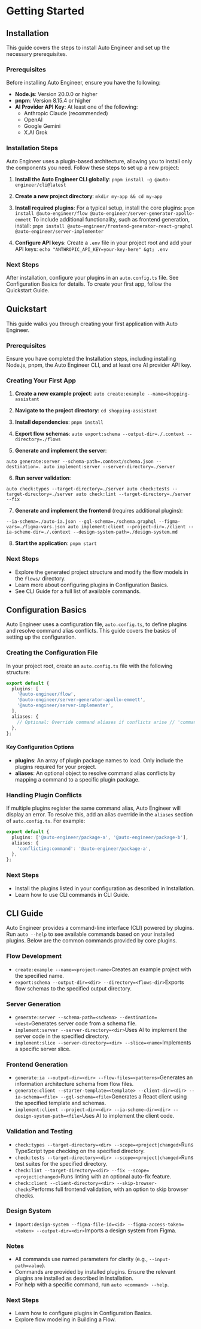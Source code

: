 # Getting Started

## Installation

This guide covers the steps to install Auto Engineer and set up the necessary prerequisites.

### Prerequisites

Before installing Auto Engineer, ensure you have the following:

- **Node.js**: Version 20.0.0 or higher
- **pnpm**: Version 8.15.4 or higher
- **AI Provider API Key**: At least one of the following:
  - Anthropic Claude (recommended)
  - OpenAI
  - Google Gemini
  - X.AI Grok

### Installation Steps

Auto Engineer uses a plugin-based architecture, allowing you to install only the components you need. Follow these steps to set up a new project:

1. **Install the Auto Engineer CLI globally**: `pnpm install -g @auto-engineer/cli@latest `

2. **Create a new project directory**: `mkdir my-app && cd my-app`

3. **Install required plugins**: For a typical setup, install the core plugins: `pnpm install @auto-engineer/flow @auto-engineer/server-generator-apollo-emmett` To include additional functionality, such as frontend generation, install: `pnpm install @auto-engineer/frontend-generator-react-graphql @auto-engineer/server-implementer`

4. **Configure API keys**: Create a `.env` file in your project root and add your API keys: `echo "ANTHROPIC_API_KEY=your-key-here" &gt; .env `

### Next Steps

After installation, configure your plugins in an `auto.config.ts` file. See Configuration Basics for details. To create your first app, follow the Quickstart Guide.

## Quickstart

This guide walks you through creating your first application with Auto Engineer.

### Prerequisites

Ensure you have completed the Installation steps, including installing Node.js, pnpm, the Auto Engineer CLI, and at least one AI provider API key.

### Creating Your First App

1. **Create a new example project**: `auto create:example --name=shopping-assistant `

2. **Navigate to the project directory**: `cd shopping-assistant `

3. **Install dependencies**: `pnpm install `

4. **Export flow schemas**: `auto export:schema --output-dir=./.context --directory=./flows `

5. **Generate and implement the server**:

```
auto generate:server --schema-path=.context/schema.json --destination=. auto implement:server --server-directory=./server
```

6. **Run server validation**:

```
auto check:types --target-directory=./server auto check:tests --target-directory=./server auto check:lint --target-directory=./server --fix
```

7. **Generate and implement the frontend** (requires additional plugins):

```auto generate:ia --output-dir=./.context --flow-files=./flows/*.flow.ts auto generate:client --starter-template=./shadcn-starter --client-dir=./client \
--ia-schema=./auto-ia.json --gql-schema=./schema.graphql --figma-vars=./figma-vars.json auto implement:client --project-dir=./client --ia-scheme-dir=./.context --design-system-path=./design-system.md
```

8. **Start the application**: `pnpm start `

### Next Steps

- Explore the generated project structure and modify the flow models in the `flows/` directory.
- Learn more about configuring plugins in Configuration Basics.
- See CLI Guide for a full list of available commands.

## Configuration Basics

Auto Engineer uses a configuration file, `auto.config.ts`, to define plugins and resolve command alias conflicts. This guide covers the basics of setting up the configuration.

### Creating the Configuration File

In your project root, create an `auto.config.ts` file with the following structure:

```typescript
export default {
  plugins: [
    '@auto-engineer/flow',
    '@auto-engineer/server-generator-apollo-emmett',
    '@auto-engineer/server-implementer',
  ],
  aliases: {
    // Optional: Override command aliases if conflicts arise // 'command:name': '@auto-engineer/package-name'
  },
};
```

#### Key Configuration Options

- **plugins**: An array of plugin package names to load. Only include the plugins required for your project.
- **aliases**: An optional object to resolve command alias conflicts by mapping a command to a specific plugin package.

### Handling Plugin Conflicts

If multiple plugins register the same command alias, Auto Engineer will display an error. To resolve this, add an alias override in the `aliases` section of `auto.config.ts`. For example:

```typescript
export default {
  plugins: ['@auto-engineer/package-a', '@auto-engineer/package-b'],
  aliases: {
    'conflicting:command': '@auto-engineer/package-a',
  },
};
```

### Next Steps

- Install the plugins listed in your configuration as described in Installation.
- Learn how to use CLI commands in CLI Guide.

## CLI Guide

Auto Engineer provides a command-line interface (CLI) powered by plugins. Run `auto --help` to see available commands based on your installed plugins. Below are the common commands provided by core plugins.

### Flow Development

- `create:example --name=<project-name>`Creates an example project with the specified name.
- `export:schema --output-dir=<dir> --directory=<flows-dir>`Exports flow schemas to the specified output directory.

### Server Generation

- `generate:server --schema-path=<schema> --destination=<dest>`Generates server code from a schema file.
- `implement:server --server-directory=<dir>`Uses AI to implement the server code in the specified directory.
- `implement:slice --server-directory=<dir> --slice=<name>`Implements a specific server slice.

### Frontend Generation

- `generate:ia --output-dir=<dir> --flow-files=<patterns>`Generates an information architecture schema from flow files.
- `generate:client --starter-template=<template> --client-dir=<dir> --ia-schema=<file> --gql-schema=<file>`Generates a React client using the specified template and schemas.
- `implement:client --project-dir=<dir> --ia-scheme-dir=<dir> --design-system-path=<file>`Uses AI to implement the client code.

### Validation and Testing

- `check:types --target-directory=<dir> --scope=<project|changed>`Runs TypeScript type checking on the specified directory.
- `check:tests --target-directory=<dir> --scope=<project|changed>`Runs test suites for the specified directory.
- `check:lint --target-directory=<dir> --fix --scope=<project|changed>`Runs linting with an optional auto-fix feature.
- `check:client --client-directory=<dir> --skip-browser-checks`Performs full frontend validation, with an option to skip browser checks.

### Design System

- `import:design-system --figma-file-id=<id> --figma-access-token=<token> --output-dir=<dir>`Imports a design system from Figma.

### Notes

- All commands use named parameters for clarity (e.g., `--input-path=value`).
- Commands are provided by installed plugins. Ensure the relevant plugins are installed as described in Installation.
- For help with a specific command, run `auto <command> --help`.

### Next Steps

- Learn how to configure plugins in Configuration Basics.
- Explore flow modeling in Building a Flow.
